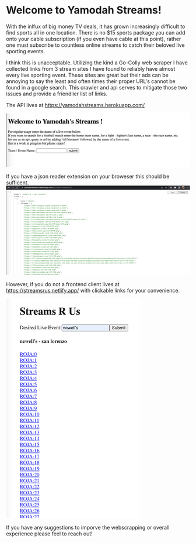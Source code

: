 # Welcome to Yamodah Streams!

With the inlfux of big money TV deals, it has grown increasingly difficult to 
find sports all in one location. There is no $15 sports package you can add onto 
your cable subscription (if you even have cable at this point), rather one must subscribe
to countless online streams to catch their beloved live sporting events. 

I think this is unacceptable. Utilizing the kind a Go-Colly web scraper I have collected links
from 3 stream sites I have found to reliably have almost every live sporting event. 
These sites are great but their ads can be annoying to say the least and often times their proper URL's
cannot be found in a google search. This crawler and api serves to mitigate those two issues 
and provide a friendlier list of links. 

The API lives at https://yamodahstreams.herokuapp.com/ 

![screenshot](./images/streamScraperAPI.png)

If you have a json reader extension on your broweser this should be sufficent. 
![screenshot](./images/streamsJSON.png)

However, if you do not a frontend client lives at https://streamsrus.netlify.app/ with clickable links for your convenience. 

![screenshot](./images/streamsFrontend.png)



If you have any suggestions to imporve the webscrapping or overall experience please feel to reach out!

